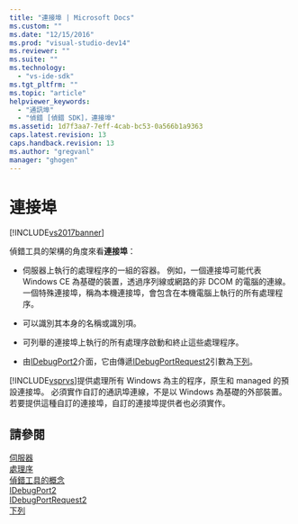 ```yaml
---
title: "連接埠 | Microsoft Docs"
ms.custom: ""
ms.date: "12/15/2016"
ms.prod: "visual-studio-dev14"
ms.reviewer: ""
ms.suite: ""
ms.technology: 
  - "vs-ide-sdk"
ms.tgt_pltfrm: ""
ms.topic: "article"
helpviewer_keywords: 
  - "通訊埠"
  - "偵錯 [偵錯 SDK]，連接埠"
ms.assetid: 1d7f3aa7-7eff-4cab-bc53-0a566b1a9363
caps.latest.revision: 13
caps.handback.revision: 13
ms.author: "gregvanl"
manager: "ghogen"
---
```

# 連接埠
[!INCLUDE[vs2017banner](../../code-quality/includes/vs2017banner.md)]

偵錯工具的架構的角度來看**連接埠**：  
  
-   伺服器上執行的處理程序的一組的容器。  例如，一個連接埠可能代表 Windows CE 為基礎的裝置，透過序列線或網路的非 DCOM 的電腦的連線。  一個特殊連接埠，稱為本機連接埠，會包含在本機電腦上執行的所有處理程序。  
  
-   可以識別其本身的名稱或識別項。  
  
-   可列舉的連接埠上執行的所有處理序啟動和終止這些處理程序。  
  
-   由[IDebugPort2](../../extensibility/debugger/reference/idebugport2.md)介面，它由傳遞[IDebugPortRequest2](../../extensibility/debugger/reference/idebugportrequest2.md)引數為[下列](../../extensibility/debugger/reference/idebugportsupplier2-addport.md)。  
  
 [!INCLUDE[vsprvs](../../code-quality/includes/vsprvs_md.md)]提供處理所有 Windows 為主的程序，原生和 managed 的預設連接埠。  必須實作自訂的通訊埠連線，不是以 Windows 為基礎的外部裝置。  若要提供這種自訂的連接埠，自訂的連接埠提供者也必須實作。  
  
## 請參閱  
 [伺服器](../../extensibility/debugger/servers-visual-studio-sdk.md)   
 [處理序](../../extensibility/debugger/processes.md)   
 [偵錯工具的概念](../../extensibility/debugger/debugger-concepts.md)   
 [IDebugPort2](../../extensibility/debugger/reference/idebugport2.md)   
 [IDebugPortRequest2](../../extensibility/debugger/reference/idebugportrequest2.md)   
 [下列](../../extensibility/debugger/reference/idebugportsupplier2-addport.md)